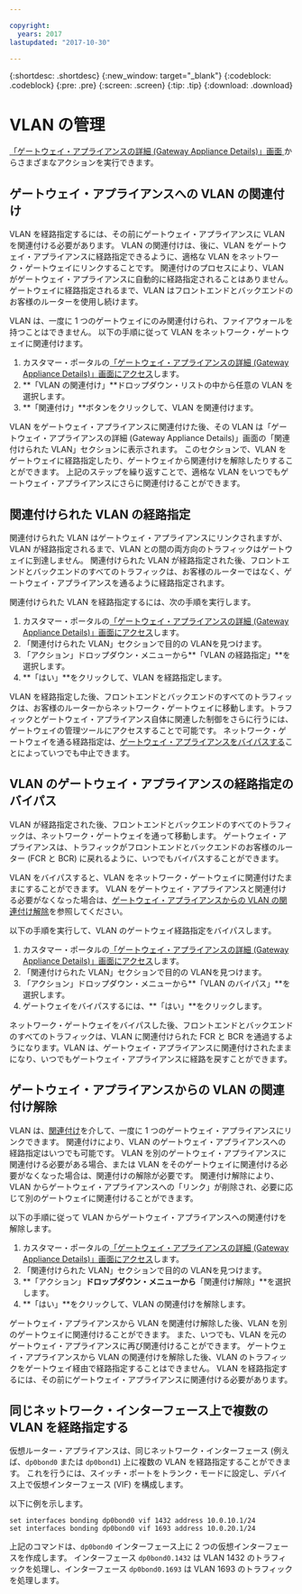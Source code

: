 ```yaml
---

copyright:
  years: 2017
lastupdated: "2017-10-30"

---
```


{:shortdesc: .shortdesc}
{:new_window: target="_blank"}
{:codeblock: .codeblock}
{:pre: .pre}
{:screen: .screen}
{:tip: .tip}
{:download: .download}

# VLAN の管理
[「ゲートウェイ・アプライアンスの詳細 (Gateway Appliance Details)」画面 ](access-gateway-details.html)からさまざまなアクションを実行できます。

## ゲートウェイ・アプライアンスへの VLAN の関連付け

VLAN を経路指定するには、その前にゲートウェイ・アプライアンスに VLAN を関連付ける必要があります。 VLAN の関連付けは、後に、VLAN をゲートウェイ・アプライアンスに経路指定できるように、適格な VLAN をネットワーク・ゲートウェイにリンクすることです。 関連付けのプロセスにより、VLAN がゲートウェイ・アプライアンスに自動的に経路指定されることはありません。ゲートウェイに経路指定されるまで、VLAN はフロントエンドとバックエンドのお客様のルーターを使用し続けます。 

VLAN は、一度に 1 つのゲートウェイにのみ関連付けられ、ファイアウォールを持つことはできません。 以下の手順に従って VLAN をネットワーク・ゲートウェイに関連付けます。

1. カスタマー・ポータルの[「ゲートウェイ・アプライアンスの詳細 (Gateway Appliance Details)」画面にアクセス](access-gateway-details.html)します。 
2. **「VLAN の関連付け」**ドロップダウン・リストの中から任意の VLAN を選択します。
3. **「関連付け」**ボタンをクリックして、VLAN を関連付けます。

VLAN をゲートウェイ・アプライアンスに関連付けた後、その VLAN は「ゲートウェイ・アプライアンスの詳細 (Gateway Appliance Details)」画面の「関連付けられた VLAN」セクションに表示されます。 このセクションで、VLAN をゲートウェイに経路指定したり、ゲートウェイから関連付けを解除したりすることができます。 上記のステップを繰り返すことで、適格な VLAN をいつでもゲートウェイ・アプライアンスにさらに関連付けることができます。

## 関連付けられた VLAN の経路指定

関連付けられた VLAN はゲートウェイ・アプライアンスにリンクされますが、 VLAN が経路指定されるまで、VLAN との間の両方向のトラフィックはゲートウェイに到達しません。 関連付けられた VLAN が経路指定された後、フロントエンドとバックエンドのすべてのトラフィックは、お客様のルーターではなく、ゲートウェイ・アプライアンスを通るように経路指定されます。 

関連付けられた VLAN を経路指定するには、次の手順を実行します。

1. カスタマー・ポータルの[「ゲートウェイ・アプライアンスの詳細 (Gateway Appliance Details)」画面にアクセス](access-gateway-details.html)します。 
2. 「関連付けられた VLAN」セクションで目的の VLANを見つけます。
3. 「アクション」ドロップダウン・メニューから**「VLAN の経路指定」**を選択します。
4. **「はい」**をクリックして、VLAN を経路指定します。 

VLAN を経路指定した後、フロントエンドとバックエンドのすべてのトラフィックは、お客様のルーターからネットワーク・ゲートウェイに移動します。トラフィックとゲートウェイ・アプライアンス自体に関連した制御をさらに行うには、ゲートウェイの管理ツールにアクセスすることで可能です。 ネットワーク・ゲートウェイを通る経路指定は、[ゲートウェイ・アプライアンスをバイパスする](#bypass-gateway-appliance-routing-for-a-vlan)ことによっていつでも中止できます。

## VLAN のゲートウェイ・アプライアンスの経路指定のバイパス

VLAN が経路指定された後、フロントエンドとバックエンドのすべてのトラフィックは、ネットワーク・ゲートウェイを通って移動します。 ゲートウェイ・アプライアンスは、トラフィックがフロントエンドとバックエンドのお客様のルーター (FCR と BCR) に戻れるように、いつでもバイパスすることができます。 

VLAN をバイパスすると、VLAN をネットワーク・ゲートウェイに関連付けたままにすることができます。 VLAN をゲートウェイ・アプライアンスと関連付ける必要がなくなった場合は、[ゲートウェイ・アプライアンスからの VLAN の関連付け解除](#disassociate-a-vlan-from-a-gateway-appliance)を参照してください。 

以下の手順を実行して、VLAN のゲートウェイ経路指定をバイパスします。

1. カスタマー・ポータルの[「ゲートウェイ・アプライアンスの詳細 (Gateway Appliance Details)」画面にアクセス](access-gateway-details.html)します。 
2. 「関連付けられた VLAN」セクションで目的の VLANを見つけます。
3. 「アクション」ドロップダウン・メニューから**「VLAN のバイパス」**を選択します。
4. ゲートウェイをバイパスするには、**「はい」**をクリックします。 

ネットワーク・ゲートウェイをバイパスした後、フロントエンドとバックエンドのすべてのトラフィックは、VLAN に関連付けられた FCR と BCR を通過するようになります。VLAN は、ゲートウェイ・アプライアンスに関連付けされたままになり、いつでもゲートウェイ・アプライアンスに経路を戻すことができます。

## ゲートウェイ・アプライアンスからの VLAN の関連付け解除

VLAN は、[関連付け](#associate-a-vlan-to-a-gateway-appliance)を介して、一度に 1 つのゲートウェイ・アプライアンスにリンクできます。 関連付けにより、VLAN のゲートウェイ・アプライアンスへの経路指定はいつでも可能です。 VLAN を別のゲートウェイ・アプライアンスに関連付ける必要がある場合、または VLAN をそのゲートウェイに関連付ける必要がなくなった場合は、関連付けの解除が必要です。 関連付け解除により、VLAN からゲートウェイ・アプライアンスへの「リンク」が削除され、必要に応じて別のゲートウェイに関連付けることができます。 

以下の手順に従って VLAN からゲートウェイ・アプライアンスへの関連付けを解除します。

1. カスタマー・ポータルの[「ゲートウェイ・アプライアンスの詳細 (Gateway Appliance Details)」画面にアクセス](access-gateway-details.html)します。 
2. 「関連付けられた VLAN」セクションで目的の VLANを見つけます。
3. **「アクション」**ドロップダウン・メニューから**「関連付け解除」**を選択します。 
4. **「はい」**をクリックして、VLAN の関連付けを解除します。 

ゲートウェイ・アプライアンスから VLAN を関連付け解除した後、VLAN を別のゲートウェイに関連付けることができます。 また、いつでも、VLAN を元のゲートウェイ・アプライアンスに再び関連付けることができます。 ゲートウェイ・アプライアンスから VLAN の関連付けを解除した後、VLAN のトラフィックをゲートウェイ経由で経路指定することはできません。 VLAN を経路指定するには、その前にゲートウェイ・アプライアンスに関連付ける必要があります。

## 同じネットワーク・インターフェース上で複数の VLAN を経路指定する
仮想ルーター・アプライアンスは、同じネットワーク・インターフェース (例えば、`dp0bond0` または `dp0bond1`) 上に複数の VLAN を経路指定することができます。 これを行うには、スイッチ・ポートをトランク・モードに設定し、デバイス上で仮想インターフェース (VIF) を構成します。

以下に例を示します。 

```
set interfaces bonding dp0bond0 vif 1432 address 10.0.10.1/24
set interfaces bonding dp0bond0 vif 1693 address 10.0.20.1/24
```

上記のコマンドは、`dp0bond0`  インターフェース上に 2 つの仮想インターフェースを作成します。 インターフェース `dp0bond0.1432` は VLAN 1432 のトラフィックを処理し、インターフェース `dp0bond0.1693` は VLAN 1693 のトラフィックを処理します。
